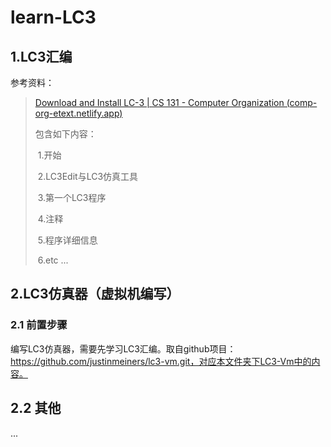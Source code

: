 # learn-LC3
## 1.LC3汇编

参考资料：

> [Download and Install LC-3 | CS 131 - Computer Organization (comp-org-etext.netlify.app)](https://comp-org-etext.netlify.app/assembly/gettingstarted/downloadandinstall.html#frontmatter-title)
>
> 包含如下内容：
>
> ​	1.开始
>
> ​	2.LC3Edit与LC3仿真工具
>
> ​	3.第一个LC3程序
>
> ​	4.注释
>
> ​	5.程序详细信息
>
> ​	6.etc ...

## 2.LC3仿真器（虚拟机编写）

### 2.1 前置步骤

编写LC3仿真器，需要先学习LC3汇编。取自github项目：https://github.com/justinmeiners/lc3-vm.git，对应本文件夹下LC3-Vm中的内容。

## 2.2 其他

...

